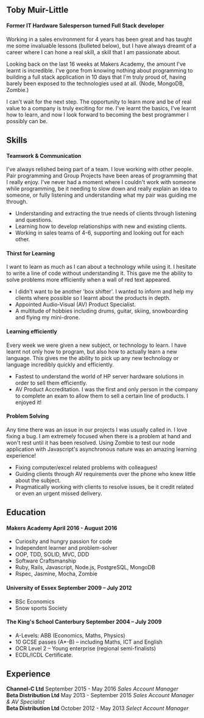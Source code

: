 ## Toby Muir-Little

#### Former IT Hardware Salesperson turned Full Stack developer

Working in a sales environment for 4 years has been great and has taught me some invaluable lessons (bulleted below), but I have always dreamt of a career where I can hone a real skill, a skill that I am passionate about.

Looking back on the last 16 weeks at Makers Academy, the amount I've learnt is incredible. I've gone from knowing nothing about programming to building a full stack application in 10 days that I'm truly proud of, having barely been exposed to the technologies used at all. (Node, MongoDB, Zombie.)

I can't wait for the next step. The opportunity to learn more and be of real value to a company is truly exciting for me. I've learnt the basics, I've learnt how to learn, and now I look forward to becoming the best programmer I possibly can be.

## Skills

#### Teamwork & Communication

I've always relished being part of a team. I love working with other people. Pair programming and Group Projects have been areas of programming that I really enjoy. I've never had a moment where I couldn't work with someone while programming, be it needing to slow down and really explain an idea to someone, or fully listening and understanding what my pair was guiding me through.
- Understanding and extracting the true needs of clients through listening and questions.
- Learning how to develop relationships with new and existing clients.
- Working in sales teams of 4-6, supporting and looking out for each other.

#### Thirst for Learning

I want to learn as much as I can about a technology while using it. I hesitate to write a line of code without understanding it. This gave me the ability to solve problems more efficiently when a wall of red text appeared.
- I didn't want to be another 'box shifter'. I wanted to inform and help my clients where possible so I learnt about the products in depth.
- Appointed Audio-Visual (AV) Product Specialist.
- A multitude of hobbies including drums, guitar, skiing, snowboarding and flying my mini-drone.

#### Learning efficiently

Every week we were given a new subject, or technology to learn. I have learnt not only how to program, but also how to actually learn a new language. This gives me the ability to pick up any new technology or language incredibly quickly and efficiently.
- Fastest to understand the world of HP server hardware solutions in order to sell them efficiently.
- AV Product Accreditation. I was the first and only person in the company to complete an exam to allow them to sell a certain line of products. I enjoyed it!

#### Problem Solving

Any time there was an issue in our projects I was usually called in. I love fixing a bug. I am extremely focused when there is a problem at hand and won't rest until it has been resolved. Using Zombie to test our node application with Javascript's asynchronous nature was an amazing learning experience!
- Fixing computer/excel related problems with colleagues!
- Guiding clients through AV requirements over the phone who knew little about the subject.
- Pragmatically working with clients to resolve issues, be it credit related or even an urgent missed delivery.

## Education

#### Makers Academy April 2016 - August 2016

- Curiosity and hungry passion for code
- Independent learner and problem-solver
- OOP, TDD, SOLID, MVC, DDD
- Software Craftsmanship
- Ruby, Rails, Javascript, Node.js, PostgreSQL, MongoDB
- Rspec, Jasmine, Mocha, Zombie

#### University of Essex September 2009 – July 2012

- BSc Economics
- Snow sports Society

#### The King's School Canterbury September 2004 – July 2009

- A-Levels: ABB (Economics, Maths, Physics)
- 10 GCSE passes (A*-B) – including Maths, ICT and English
- OCR Level 2 – Young enterprise (regional semi-finalists)
- ECDL/ICDL Certificate.

## Experience

**Channel-C Ltd** September 2015 - May 2016
*Sales Account Manager*  
**Beta Distribution Ltd** May 2013 - September 2015
*Sales Account Manager & AV Specialist*  
**Beta Distribution Ltd** October 2012 - May 2013
*Select Account Manager*  
